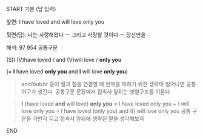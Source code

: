 START
기본 (답 입력)

앞면:
I have loved and will love only you


뒷면(답):
나는 사랑해왔다 ㅡ 그리고 사랑할 것이다 ㅡ 당신만을


해석:
97 954 공통구문

(S)I (V)have loved / and (V)will love / **only you**

(= **I** have loved **only you** and **I** will love **only you**)

> and/but/or 등이 절과 절을 연결할 때 반복을 피하기 위한 생략이 일어나면
> 공통어구가 생긴다.
> 공통구문 문장에서 접속사 앞뒤는 병렬구조를 이룬다

> **I** {have loved **and** will love} **only you**
> = I have loved only you + I will love only you
> = I have loved (only you) and (I) will love only you
> 공통 구문을 가만히 두고 접속사 앞뒤에 생략된 말을 생각해보자  
<!--ID: 1696820724853-->
END